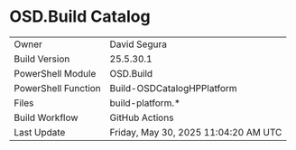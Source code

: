 ﻿# OSD.Build Catalog

| | |
|-|-|
| Owner | David Segura |
| Build Version | 25.5.30.1 |
| PowerShell Module | OSD.Build |
| PowerShell Function | Build-OSDCatalogHPPlatform |
| Files | build-platform.* |
| Build Workflow | GitHub Actions |
| Last Update | Friday, May 30, 2025 11:04:20 AM UTC |
